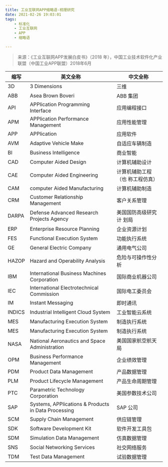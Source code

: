 ```yaml
---
title: 工业互联网APP缩略语-梳理研究
date: 2021-02-26 19:03:01
tags: 
	- 标准化
	- 工业互联网
	- APP
	- 缩略语

---
```




> 来源：《工业互联网APP发展白皮书》（2018 年），中国工业技术软件化产业联盟（中国工业APP联盟）2018年6月



| 缩写 | 英文全称                                     | 中文全称                         |
| -------- | -------------------------------------------- | -------------------------------- |
| 3D       | 3  Dimensions                                | 三维                             |
| ABB      | Asea Brown  Boveri                           | ABB 集团                         |
| API      | APPlication  Programming  Interface          | 应用编程接口                     |
| APM      | APPlication Performance  Management          | 应用性能管理                     |
| APP      | APPlication                                  | 应用软件                         |
| AVM      | Adaptive  Vehicle Make                       | 自适应车辆制造                   |
| BI       | Business  Intelligence                       | 商业智能                         |
| CAD      | Computer  Aided Design                       | 计算机辅助设计                   |
| CAE      | Computer Aided Engineering                   | 计算机辅助工程（也  称工程仿真） |
| CAM      | computer  Aided Manufacturing                | 计算机辅助制造                   |
| CRM      | Customer  Relationship  Management           | 客户关系管理                     |
| DARPA    | Defense  Advanced Research  Projects Agency  | 美国国防高级研究计  划局         |
| ERP      | Enterprise  Resource Planning                | 企业资源计划                     |
| FES      | Functional  Execution System                 | 功能执行系统                     |
| GE       | General  Electric Company                    | 通用电气公司                     |
| HAZOP    | Hazard and  Operability Analysis             | 危险与可操作性分析               |
| IBM      | International Business Machines  Corporation | 国际商业机器公司                 |
| IEC      | International  Electrotechnical  Commission  | 国际电工委员会                   |
| IM       | Instant  Messaging                           | 即时通讯                         |
| INDICS   | Industrial  Intelligent Cloud  System        | 工业智能云系统                   |
| MES      | Manufacturing Execution System                         | 制造执行系统       |
| MES      | Manufacturing Execution System                         | 制造执行系统       |
| NASA     | National Aeronautics and  Space  Administration        | 美国国家航空航天局 |
| OPM      | Business Performance Management                        | 企业绩效管理       |
| PDM      | Product Data Management                                | 产品数据管理       |
| PLM      | Product Lifecycle  Management                          | 产品生命周期管理   |
| PTC      | Parametric Technology  Corporation                     | 美国参数技术公司   |
| SAP      | Systems, APPlications  &  Products in  Data Processing | SAP 公司           |
| SCM      | Supply Chain  Management                               | 供应链管理         |
| SDK      | Software Development Kit                               | 软件开发工具包     |
| SDM      | Simulation Data Management                             | 仿真数据管理       |
| SNS      | Social Networking Services                             | 社交网络服务       |
| TDM      | Test Data Management                                   | 试验数据管理       |